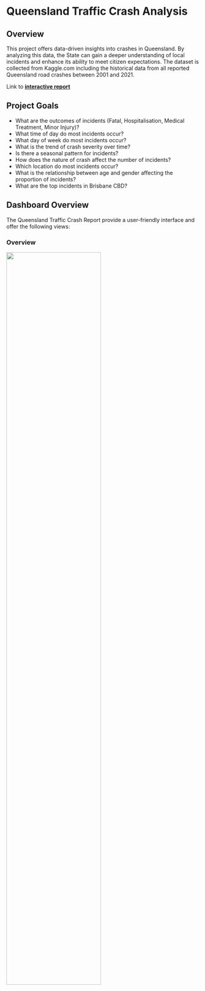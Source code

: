 # Queensland Traffic Crash Analysis

## Overview
This project offers data-driven insights into crashes in Queensland. By analyzing this data, the State can gain a deeper understanding of local incidents and enhance its ability to meet citizen expectations. The dataset is collected from Kaggle.com including the historical data from all reported Queensland road crashes between 2001 and 2021.

Link to **[interactive report](https://public.tableau.com/views/crash_queensland/Overview?:language=en-GB&publish=yes&:sid=&:redirect=auth&:display_count=n&:origin=viz_share_link)**

## Project Goals
- What are the outcomes of incidents (Fatal, Hospitalisation, Medical Treatment, Minor Injury)?
- What time of day do most incidents occur?
- What day of week do most incidents occur?
- What is the trend of crash severity over time?
- Is there a seasonal pattern for incidents?
- How does the nature of crash affect the number of incidents?
- Which location do most incidents occur?
- What is the relationship between age and gender affecting the proportion of incidents?
- What are the top incidents in Brisbane CBD?

## Dashboard Overview
The Queensland Traffic Crash Report provide a user-friendly interface and offer the following views:

### Overview


<img src="./assets/dashboard_overview.png" width="70%">
